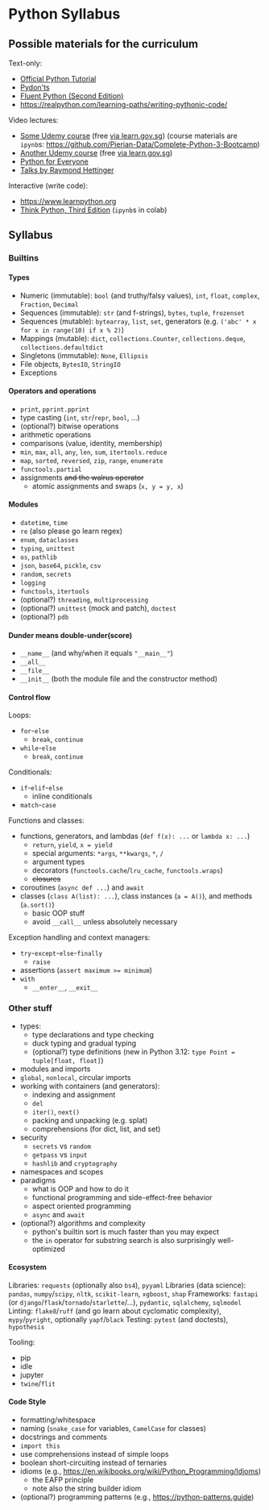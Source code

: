 # Python Syllabus

## Possible materials for the curriculum

Text-only:

* [Official Python Tutorial](https://docs.python.org/3/tutorial/)
* [Pydon'ts](https://mathspp.gumroad.com/l/pydonts)
* [Fluent Python (Second Edition)](https://www.oreilly.com/library/view/fluent-python-2nd/9781492056348/)
* https://realpython.com/learning-paths/writing-pythonic-code/

Video lectures:

* [Some Udemy course](https://www.udemy.com/course/complete-python-bootcamp/)
  (free [via learn.gov.sg](https://learncsc.udemy.com/course/complete-python-bootcamp/))
  (course materials are `ipynb`s: https://github.com/Pierian-Data/Complete-Python-3-Bootcamp)
* [Another Udemy course](https://www.udemy.com/course/master-python-programming-complete-python-bootcamp)
  (free [via learn.gov.sg](https://learncsc.udemy.com/course/master-python-programming-complete-python-bootcamp/))
* [Python for Everyone](https://www.py4e.com)
* [Talks by Raymond Hettinger](https://youtube.com/playlist?list=PLRVdut2KPAguz3xcd22i_o_onnmDKj3MA)

Interactive (write code):

* https://www.learnpython.org
* [Think Python, Third Edition](https://allendowney.github.io/ThinkPython/) (`ipynb`s in colab)

## Syllabus

### Builtins

#### Types

* Numeric (immutable): `bool` (and truthy/falsy values), `int`, `float`, `complex`, `Fraction`, `Decimal`
* Sequences (immutable): `str` (and f-strings), `bytes`, `tuple`, `frozenset`
* Sequences (mutable): `bytearray`, `list`, `set`, generators (e.g. `('abc' * x for x in range(10) if x % 2)`)
* Mappings (mutable): `dict`, `collections.Counter`, `collections.deque`, `collections.defaultdict`
* Singletons (immutable): `None`, `Ellipsis`
* File objects, `BytesIO`, `StringIO`
* Exceptions

#### Operators and operations

* `print`, `pprint.pprint`
* type casting (`int`, `str`/`repr`, `bool`, ...)
* (optional?) bitwise operations
* arithmetic operations
* comparisons (value, identity, membership)
* `min`, `max`, `all`, `any`, `len`, `sum`, `itertools.reduce`
* `map`, `sorted`, `reversed`, `zip`, `range`, `enumerate`
* `functools.partial`
* assignments ~~and the walrus operator~~
    * atomic assignments and swaps (`x, y = y, x`)

#### Modules

* `datetime`, `time`
* `re` (also please go learn regex)
* `enum`, `dataclasses`
* `typing`, `unittest`
* `os`, `pathlib`
* `json`, `base64`, `pickle`, `csv`
* `random`, `secrets`
* `logging`
* `functools`, `itertools`
* (optional?) `threading`, `multiprocessing`
* (optional?) `unittest` (mock and patch), `doctest`
* (optional?) `pdb`

#### Dunder means double-under(score)

* `__name__` (and why/when it equals `"__main__"`)
* `__all__`
* `__file__`
* `__init__` (both the module file and the constructor method)

#### Control flow

Loops:

* `for`-`else`
    * `break`, `continue`
* `while`-`else`
    * `break`, `continue`

Conditionals:

* `if`-`elif`-`else`
    * inline conditionals
* `match`-`case`

Functions and classes:

* functions, generators, and lambdas (`def f(x): ...` or `lambda x: ...`)
    * `return`, `yield`, `x = yield`
    * special arguments: `*args`, `**kwargs`, `*`, `/`
    * argument types
    * decorators (`functools.cache`/`lru_cache`, `functools.wraps`)
    * ~~closures~~
* coroutines (`async def ...`) and `await`
* classes (`class A(list): ...`), class instances (`a = A()`), and methods (`a.sort()`)
    * basic OOP stuff
    * avoid `__call__` unless absolutely necessary

Exception handling and context managers:

* `try`-`except`-`else`-`finally`
    * `raise`
* assertions (`assert maximum >= minimum`)
* `with`
    * `__enter__`, `__exit__`

### Other stuff

* types:
    * type declarations and type checking
    * duck typing and gradual typing
    * (optional?) type definitions (new in Python 3.12: `type Point = tuple[float, float]`)
* modules and imports
* `global`, `nonlocal`, circular imports
* working with containers (and generators):
    * indexing and assignment
    * `del`
    * `iter()`, `next()`
    * packing and unpacking (e.g. splat)
    * comprehensions (for dict, list, and set)
* security
    * `secrets` vs `random`
    * `getpass` vs `input`
    * `hashlib` and `cryptography`
* namespaces and scopes
* paradigms
    * what is OOP and how to do it
    * functional programming and side-effect-free behavior
    * aspect oriented programming
    * `async` and `await`
* (optional?) algorithms and complexity
    * python's builtin sort is much faster than you may expect
    * the `in` operator for substring search is also surprisingly well-optimized

#### Ecosystem

Libraries: `requests` (optionally also `bs4`), `pyyaml`
Libraries (data science): `pandas`, `numpy`/`scipy`, `nltk`, `scikit-learn`, `xgboost`, `shap`
Frameworks: `fastapi` (or `django`/`flask`/`tornado`/`starlette`/...), `pydantic`, `sqlalchemy`, `sqlmodel`
Linting: `flake8`/`ruff` (and go learn about cyclomatic complexity), `mypy`/`pyright`, optionally `yapf`/`black`
Testing: `pytest` (and doctests), `hypothesis`

Tooling:

* pip
* idle
* jupyter
* `twine`/`flit`

#### Code Style

* formatting/whitespace
* naming (`snake_case` for variables, `CamelCase` for classes)
* docstrings and comments
* `import this`
* use comprehensions instead of simple loops
* boolean short-circuiting instead of ternaries
* idioms (e.g., https://en.wikibooks.org/wiki/Python_Programming/Idioms)
    * the EAFP principle
    * note also the string builder idiom
* (optional?) programming patterns (e.g., https://python-patterns.guide)
